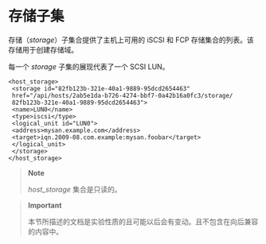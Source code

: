 # 存储子集

存储（*storage*）子集合提供了主机上可用的 iSCSI 和 FCP
存储集合的列表。该存储用于创建存储域。

每一个 *storage* 子集的展现代表了一个 SCSI LUN。

                
    <host_storage>
     <storage id="82fb123b-321e-40a1-9889-95dcd2654463"
     href="/api/hosts/2ab5e1da-b726-4274-bbf7-0a42b16a0fc3/storage/
     82fb123b-321e-40a1-9889-95dcd2654463">
     <name>LUN0</name>
     <type>iscsi</type>
     <logical_unit id="LUN0">
     <address>mysan.example.com</address>
     <target>iqn.2009-08.com.example:mysan.foobar</target>
     </logical_unit>
     </storage>
    </host_storage>

              

> **Note**
>
> *host\_storage* 集合是只读的。

> **Important**
>
> 本节所描述的文档是实验性质的且可能以后会有变动。且不包含在向后兼容的内容中。
